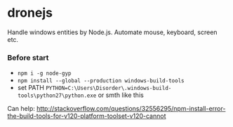 # dronejs
Handle windows entities by Node.js. Automate mouse, keyboard, screen etc.


### Before start
 - `npm i -g node-gyp`
 - `npm install --global --production windows-build-tools`
 - set PATH `PYTHON=C:\Users\Disorder\.windows-build-tools\python27\python.exe` or smth like this

Can help: http://stackoverflow.com/questions/32556295/npm-install-error-the-build-tools-for-v120-platform-toolset-v120-cannot
